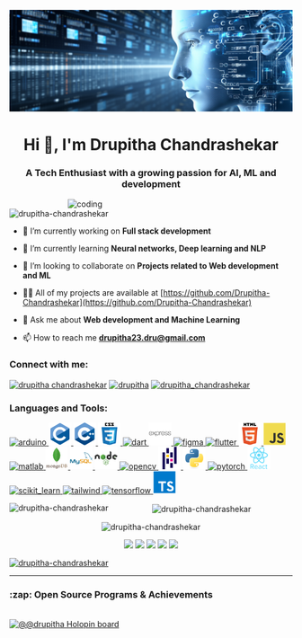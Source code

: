 ![logo](https://github.com/Drupitha-Chandrashekar/Drupitha-Chandrashekar/blob/main/banner.png)
<h1 align="center">Hi 👋, I'm Drupitha Chandrashekar</h1>
<h3 align="center">A Tech Enthusiast with a growing passion for AI, ML and development </h3>
<img align="right" alt="coding" width="400" src="https://media.licdn.com/dms/image/D4D12AQGCmJXGMpuD8Q/article-cover_image-shrink_720_1280/0/1688366155271?e=2147483647&v=beta&t=OunzmBZhK7aEF1XBJ8cYcFRH7_ocYZstgvt0PQSQgBU" />

<p align="left"> <img src="https://komarev.com/ghpvc/?username=drupitha-chandrashekar&label=Profile%20views&color=0e75b6&style=flat" alt="drupitha-chandrashekar" /> </p>


- 🔭 I’m currently working on **Full stack development**

- 🌱 I’m currently learning **Neural networks, Deep learning and NLP**

- 👯 I’m looking to collaborate on **Projects related to Web development and ML**

- 👨‍💻 All of my projects are available at [https://github.com/Drupitha-Chandrashekar](https://github.com/Drupitha-Chandrashekar)

- 💬 Ask me about **Web development and Machine Learning**

- 📫 How to reach me **drupitha23.dru@gmail.com**

<h3 align="left">Connect with me:</h3>
<p align="left">
<a href="https://www.linkedin.com/in/drupitha-chandrashekar-47511a25b/" target="blank"><img align="center" src="https://raw.githubusercontent.com/rahuldkjain/github-profile-readme-generator/master/src/images/icons/Social/linked-in-alt.svg" alt="drupitha chandrashekar" height="30" width="40" /></a>
<a href="https://kaggle.com/drupitha" target="blank"><img align="center" src="https://raw.githubusercontent.com/rahuldkjain/github-profile-readme-generator/master/src/images/icons/Social/kaggle.svg" alt="drupitha" height="30" width="40" /></a>
<a href="https://instagram.com/drupitha_chandrashekar" target="blank"><img align="center" src="https://raw.githubusercontent.com/rahuldkjain/github-profile-readme-generator/master/src/images/icons/Social/instagram.svg" alt="drupitha_chandrashekar" height="30" width="40" /></a>
</p>

<h3 align="left">Languages and Tools:</h3>
<p align="left"> <a href="https://www.arduino.cc/" target="_blank" rel="noreferrer"> <img src="https://cdn.worldvectorlogo.com/logos/arduino-1.svg" alt="arduino" width="40" height="40"/> </a> <a href="https://www.cprogramming.com/" target="_blank" rel="noreferrer"> <img src="https://raw.githubusercontent.com/devicons/devicon/master/icons/c/c-original.svg" alt="c" width="40" height="40"/> </a> <a href="https://www.w3schools.com/cpp/" target="_blank" rel="noreferrer"> <img src="https://raw.githubusercontent.com/devicons/devicon/master/icons/cplusplus/cplusplus-original.svg" alt="cplusplus" width="40" height="40"/> </a> <a href="https://www.w3schools.com/css/" target="_blank" rel="noreferrer"> <img src="https://raw.githubusercontent.com/devicons/devicon/master/icons/css3/css3-original-wordmark.svg" alt="css3" width="40" height="40"/> </a> <a href="https://dart.dev" target="_blank" rel="noreferrer"> <img src="https://www.vectorlogo.zone/logos/dartlang/dartlang-icon.svg" alt="dart" width="40" height="40"/> </a> <a href="https://expressjs.com" target="_blank" rel="noreferrer"> <img src="https://raw.githubusercontent.com/devicons/devicon/master/icons/express/express-original-wordmark.svg" alt="express" width="40" height="40"/> </a> <a href="https://www.figma.com/" target="_blank" rel="noreferrer"> <img src="https://www.vectorlogo.zone/logos/figma/figma-icon.svg" alt="figma" width="40" height="40"/> </a> <a href="https://flutter.dev" target="_blank" rel="noreferrer"> <img src="https://www.vectorlogo.zone/logos/flutterio/flutterio-icon.svg" alt="flutter" width="40" height="40"/> </a> <a href="https://www.w3.org/html/" target="_blank" rel="noreferrer"> <img src="https://raw.githubusercontent.com/devicons/devicon/master/icons/html5/html5-original-wordmark.svg" alt="html5" width="40" height="40"/> </a> <a href="https://developer.mozilla.org/en-US/docs/Web/JavaScript" target="_blank" rel="noreferrer"> <img src="https://raw.githubusercontent.com/devicons/devicon/master/icons/javascript/javascript-original.svg" alt="javascript" width="40" height="40"/> </a> <a href="https://www.mathworks.com/" target="_blank" rel="noreferrer"> <img src="https://upload.wikimedia.org/wikipedia/commons/2/21/Matlab_Logo.png" alt="matlab" width="40" height="40"/> </a> <a href="https://www.mongodb.com/" target="_blank" rel="noreferrer"> <img src="https://raw.githubusercontent.com/devicons/devicon/master/icons/mongodb/mongodb-original-wordmark.svg" alt="mongodb" width="40" height="40"/> </a> <a href="https://www.mysql.com/" target="_blank" rel="noreferrer"> <img src="https://raw.githubusercontent.com/devicons/devicon/master/icons/mysql/mysql-original-wordmark.svg" alt="mysql" width="40" height="40"/> </a> <a href="https://nodejs.org" target="_blank" rel="noreferrer"> <img src="https://raw.githubusercontent.com/devicons/devicon/master/icons/nodejs/nodejs-original-wordmark.svg" alt="nodejs" width="40" height="40"/> </a> <a href="https://opencv.org/" target="_blank" rel="noreferrer"> <img src="https://www.vectorlogo.zone/logos/opencv/opencv-icon.svg" alt="opencv" width="40" height="40"/> </a> <a href="https://pandas.pydata.org/" target="_blank" rel="noreferrer"> <img src="https://raw.githubusercontent.com/devicons/devicon/2ae2a900d2f041da66e950e4d48052658d850630/icons/pandas/pandas-original.svg" alt="pandas" width="40" height="40"/> </a> <a href="https://www.python.org" target="_blank" rel="noreferrer"> <img src="https://raw.githubusercontent.com/devicons/devicon/master/icons/python/python-original.svg" alt="python" width="40" height="40"/> </a> <a href="https://pytorch.org/" target="_blank" rel="noreferrer"> <img src="https://www.vectorlogo.zone/logos/pytorch/pytorch-icon.svg" alt="pytorch" width="40" height="40"/> </a> <a href="https://reactjs.org/" target="_blank" rel="noreferrer"> <img src="https://raw.githubusercontent.com/devicons/devicon/master/icons/react/react-original-wordmark.svg" alt="react" width="40" height="40"/> </a> <a href="https://scikit-learn.org/" target="_blank" rel="noreferrer"> <img src="https://upload.wikimedia.org/wikipedia/commons/0/05/Scikit_learn_logo_small.svg" alt="scikit_learn" width="40" height="40"/> </a> <a href="https://tailwindcss.com/" target="_blank" rel="noreferrer"> <img src="https://www.vectorlogo.zone/logos/tailwindcss/tailwindcss-icon.svg" alt="tailwind" width="40" height="40"/> </a> <a href="https://www.tensorflow.org" target="_blank" rel="noreferrer"> <img src="https://www.vectorlogo.zone/logos/tensorflow/tensorflow-icon.svg" alt="tensorflow" width="40" height="40"/> </a> <a href="https://www.typescriptlang.org/" target="_blank" rel="noreferrer"> <img src="https://raw.githubusercontent.com/devicons/devicon/master/icons/typescript/typescript-original.svg" alt="typescript" width="40" height="40"/> </a> </p>
<div align="center">
<p><img align="left" src="https://github-readme-stats.vercel.app/api/top-langs?username=drupitha-chandrashekar&show_icons=true&locale=en&layout=compact" alt="drupitha-chandrashekar" /></p>

<p>&nbsp;<img align="center" src="https://github-readme-stats.vercel.app/api?username=drupitha-chandrashekar&show_icons=true&locale=en" alt="drupitha-chandrashekar" /></p>

<p><img align="center" src="https://github-readme-streak-stats.herokuapp.com/?user=drupitha-chandrashekar&" alt="drupitha-chandrashekar" /></p>
</div>

<div align="center">
  <img height="180em" src="https://github-profile-summary-cards.vercel.app/api/cards/profile-details?username=drupitha-chandrashekar&theme=github_dark" />
  <img height="180em" src="https://github-profile-summary-cards.vercel.app/api/cards/repos-per-language?username=drupitha-chandrashekar&theme=github_dark"  />
  <img height="180em" src="https://github-profile-summary-cards.vercel.app/api/cards/most-commit-language?username=drupitha-chandrashekar&theme=github_dark"  />
  <img height="180em" src="https://github-profile-summary-cards.vercel.app/api/cards/stats?username=drupitha-chandrashekar&theme=github_dark"/>
  <img height="180em" src="https://github-profile-summary-cards.vercel.app/api/cards/productive-time?username=drupitha-chandrashekar&theme=github_dark" />
</div>

<p align="left"> <a href="https://github.com/ryo-ma/github-profile-trophy"><img src="https://github-profile-trophy.vercel.app/?username=drupitha-chandrashekar" alt="drupitha-chandrashekar" /></a> </p>
<hr>
<h3>:zap: Open Source Programs & Achievements</h3> 
<br>
<a href="https://holopin.me/drupitha">   <img src="https://holopin.me/drupitha" alt="@@drupitha Holopin board" /> </a>
